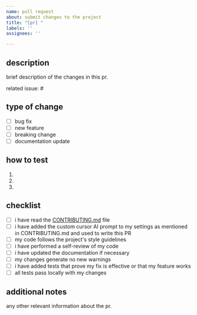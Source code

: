 ```yaml
---
name: pull request
about: submit changes to the project
title: "[pr] "
labels: ''
assignees: ''

---
```


## description
brief description of the changes in this pr.

related issue: #

## type of change
- [ ] bug fix
- [ ] new feature
- [ ] breaking change
- [ ] documentation update

## how to test
1. 
2. 
3. 

## checklist
- [ ] i have read the [CONTRIBUTING.md](../CONTRIBUTING.md) file 
- [ ] i have added the custom cursor AI prompt to my settings as mentioned in CONTRIBUTING.md and used to write this PR
- [ ] my code follows the project's style guidelines
- [ ] i have performed a self-review of my code
- [ ] i have updated the documentation if necessary
- [ ] my changes generate no new warnings
- [ ] i have added tests that prove my fix is effective or that my feature works
- [ ] all tests pass locally with my changes

## additional notes
any other relevant information about the pr.
